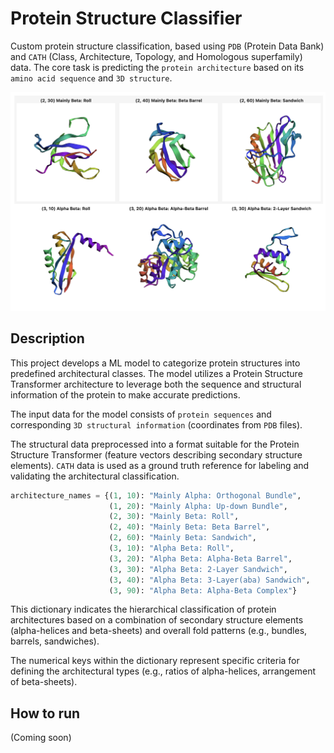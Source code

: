 # Protein Structure Classifier

Custom protein structure classification, based using `PDB` (Protein Data Bank) and `CATH` (Class, Architecture, Topology, and Homologous superfamily) data. 
The core task is predicting the `protein architecture` based on its `amino acid sequence` and `3D structure`.

![Protein images](imgs/proteins.png)

## Description

This project develops a ML model to categorize protein structures into predefined architectural classes. The model utilizes a Protein Structure Transformer architecture to leverage both the sequence and structural information of the protein to make accurate predictions.

The input data for the model consists of `protein sequences` and corresponding `3D structural information` (coordinates from `PDB` files). 

The structural data preprocessed into a format suitable for the Protein Structure Transformer (feature vectors describing secondary structure elements). 
`CATH` data is used as a ground truth reference for labeling and validating the architectural classification.

```python
architecture_names = {(1, 10): "Mainly Alpha: Orthogonal Bundle",
                      (1, 20): "Mainly Alpha: Up-down Bundle",
                      (2, 30): "Mainly Beta: Roll",
                      (2, 40): "Mainly Beta: Beta Barrel",
                      (2, 60): "Mainly Beta: Sandwich",
                      (3, 10): "Alpha Beta: Roll",
                      (3, 20): "Alpha Beta: Alpha-Beta Barrel",
                      (3, 30): "Alpha Beta: 2-Layer Sandwich",
                      (3, 40): "Alpha Beta: 3-Layer(aba) Sandwich",
                      (3, 90): "Alpha Beta: Alpha-Beta Complex"}
```

This dictionary indicates the hierarchical classification of protein architectures based on a combination of secondary structure elements (alpha-helices and beta-sheets) and overall fold patterns (e.g., bundles, barrels, sandwiches). 

The numerical keys within the dictionary represent specific criteria for defining the architectural types (e.g., ratios of alpha-helices, arrangement of beta-sheets).


## How to run

(Coming soon)